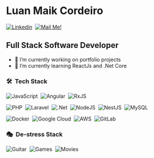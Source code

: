 
# Luan Maik Cordeiro

[![Linkedin](https://img.shields.io/badge/-Connect-blue?style=flat-square&logo=Linkedin&logoColor=white&link=https://www.linkedin.com/in/luan-maik-786444142/)](https://www.linkedin.com/in/luan-maik-786444142/)&nbsp;
[![Mail Me!](https://img.shields.io/badge/-Contact%20Me!-c14438?style=flat-square&logo=Gmail&logoColor=white&link=mailto:luanmaik1994@gmail.com)](mailto:luanmaik1994@gmail.com)

## Full Stack Software Developer

- 🔭 I’m currently working on portfolio projects
- 🌱 I’m currently learning ReactJs and .Net Core

### 🛠 &nbsp;Tech Stack
![JavaScript](https://img.shields.io/badge/javascript-%23323330.svg?style=flat&logo=javascript&logoColor=%23F7DF1E)&nbsp;
![Angular](https://img.shields.io/badge/angular-%23DD0031.svg?style=flat&logo=angular&logoColor=white)&nbsp;
![RxJS](https://img.shields.io/badge/rxjs-%23B7178C.svg?style=flat&logo=reactivex&logoColor=white)

![PHP](https://img.shields.io/badge/php-%23777BB4.svg?style=flat&logo=php&logoColor=white)&nbsp;
![Laravel](https://img.shields.io/badge/laravel-%23FF2D20.svg?style=flat&logo=laravel&logoColor=white)&nbsp;
![.Net](https://img.shields.io/badge/.NET-5C2D91?style=flat&logo=.net&logoColor=white)&nbsp;
![NodeJS](https://img.shields.io/badge/node.js-6DA55F?style=flat&logo=node.js&logoColor=white)&nbsp;
![NestJS](https://img.shields.io/badge/nestjs-%23E0234E.svg?style=flat&logo=nestjs&logoColor=white)&nbsp;
![MySQL](https://img.shields.io/badge/mysql-%2300f.svg?style=flat&logo=mysql&logoColor=white)&nbsp;

![Docker](https://img.shields.io/badge/docker-%230db7ed.svg?style=flat&logo=docker&logoColor=white)&nbsp;
![Google Cloud](https://img.shields.io/badge/GoogleCloud-%234285F4.svg?style=flat&logo=google-cloud&logoColor=white)&nbsp;
![AWS](https://img.shields.io/badge/AWS-%23FF9900.svg?style=flat&logo=amazon-aws&logoColor=white)&nbsp;
![GitLab](https://img.shields.io/badge/gitlab-%23181717.svg?style=flat&logo=gitlab&logoColor=white)&nbsp;

### 🎭 &nbsp;De-stress Stack
![Guitar](https://img.shields.io/badge/%F0%9F%8E%B8%20Play%20guitar-lightgrey)&nbsp;
![Games](https://img.shields.io/badge/%F0%9F%8E%AE%20Play%20games-lightgrey)&nbsp;
![Movies](https://img.shields.io/badge/%F0%9F%8E%A5%20Movies-lightgrey)&nbsp;

